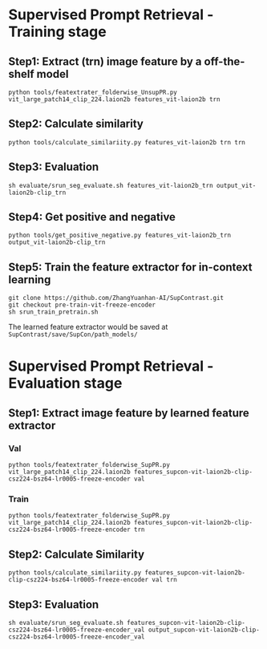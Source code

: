 # Supervised Prompt Retrieval - Training stage

## Step1: Extract (trn) image feature by a off-the-shelf model
```
python tools/featextrater_folderwise_UnsupPR.py vit_large_patch14_clip_224.laion2b features_vit-laion2b trn
```

## Step2: Calculate similarity
```
python tools/calculate_similariity.py features_vit-laion2b trn trn
```

## Step3: Evaluation
```
sh evaluate/srun_seg_evaluate.sh features_vit-laion2b_trn output_vit-laion2b-clip_trn
```

## Step4: Get positive and negative
```
python tools/get_positive_negative.py features_vit-laion2b_trn output_vit-laion2b-clip_trn
```

## Step5: Train the feature extractor for in-context learning
```
git clone https://github.com/ZhangYuanhan-AI/SupContrast.git
git checkout pre-train-vit-freeze-encoder
sh srun_train_pretrain.sh
```
The learned feature extractor would be saved at 
``
SupContrast/save/SupCon/path_models/
``


# Supervised Prompt Retrieval - Evaluation stage

## Step1: Extract image feature by learned feature extractor
### Val
```
python tools/featextrater_folderwise_SupPR.py vit_large_patch14_clip_224.laion2b features_supcon-vit-laion2b-clip-csz224-bsz64-lr0005-freeze-encoder val
```

### Train
```
python tools/featextrater_folderwise_SupPR.py vit_large_patch14_clip_224.laion2b features_supcon-vit-laion2b-clip-csz224-bsz64-lr0005-freeze-encoder trn
```

## Step2: Calculate Similarity
```
python tools/calculate_similariity.py features_supcon-vit-laion2b-clip-csz224-bsz64-lr0005-freeze-encoder val trn
```

## Step3: Evaluation
```
sh evaluate/srun_seg_evaluate.sh features_supcon-vit-laion2b-clip-csz224-bsz64-lr0005-freeze-encoder_val output_supcon-vit-laion2b-clip-csz224-bsz64-lr0005-freeze-encoder_val
```